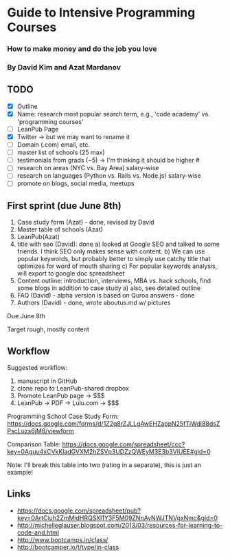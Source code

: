 # Guide to Intensive Programming Courses

### How to make money and do the job you love

### By David Kim and Azat Mardanov

## TODO

- [x] Outline
- [x] Name: research most popular search term, e.g., 'code academy' vs. 'programming courses'
- [ ] LeanPub Page
- [x] Twitter -> but we may want to rename it
- [ ] Domain (.com) email, etc.
- [ ] master list of schools (25 max)
- [ ] testimonials from grads (~5) -> I'm thinking it should be higher #
- [ ] research on areas (NYC vs. Bay Area) salary-wise
- [ ] research on languages (Python vs. Rails vs. Node.js) salary-wise
- [ ] promote on blogs, social media, meetups

## First sprint (due June 8th)

1. Case study form (Azat) - done, revised by David
2. Master table of schools (Azat)
3. LeanPub(Azat)
4. title with seo (David): done
a) looked at Google SEO and talked to some friends. I think SEO only makes sense with content.
b) We can use popular keywords, but probably better to simply use catchy title that optimizes for word of mouth sharing
c) For popular keywords analysis, will export to google doc spreadsheet
5. Content outline: introduction, interviews, MBA vs. hack schools, find some blogs in addition to case study
a) also, see detailed outline
6. FAQ (David) - alpha version is based on Quroa answers - done
7. Authors (David) - done, wrote aboutus.md w/ pictures
 
Due June 8th

Target rough, mostly content

## Workflow

Suggested workflow:

1. manuscript in GitHub
2. clone repo to LeanPub-shared dropbox
3. Promote LeanPub page -> $$$
3. LeanPub -> PDF -> Lulu.com -> $$$


Programming School Case Study Form: https://docs.google.com/forms/d/1Z2q8rZJLLgAwEHZappN25fTiWdI88dsZPscLuzs6jM8/viewform

Comparison Table: https://docs.google.com/spreadsheet/ccc?key=0Aguu4xCVkKladGVXM2hZSVp3UDZzQWEyM3E3b3ViUEE#gid=0

Note: I'll break this table into two (rating in a separate), this is just an example!

## Links

* https://docs.google.com/spreadsheet/pub?key=0ArtCiuh2ZmMidHRQSXl1Y3F5M09ZNnAyNWJTNVgxNmc&gid=0
* http://michelleglauser.blogspot.com/2013/03/resources-for-learning-to-code-and.html
* http://www.bootcamps.in/class/
* http://bootcamper.io/t/type/in-class
